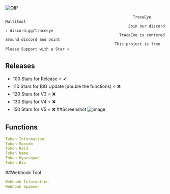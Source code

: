 ![OIP](https://github.com/user-attachments/assets/1093ca78-2539-475e-8c17-73b55966e9d7)

                                                            TraceEye Multitool
                                                          Join our discord : discord.gg/traceeye
                                                      TraceEye is centered around discord and osint
                                                    This project is free Please Support with a Star ⭐


## Releases
- 100 Stars for Release ⭐ ✔
- 110 Stars for BIG Update (double the functions) ⭐ ❌
- 120 Stars for V3 ⭐️ ❌
- 130 Stars for V4 ⭐️ ❌ 
- 150 Stars for V5 ⭐️ ❌ 
##Screenshot
![image](https://github.com/user-attachments/assets/f55525b8-e351-46dc-952b-a60720d2f190)

## Functions
```yaml
Token Information
Token Massdm
Token Raid
Token Name
Token Hypesquad
Token Bio
```

##Webhook Tool
```yaml
Webhook Information
Webhook Spammer
```

